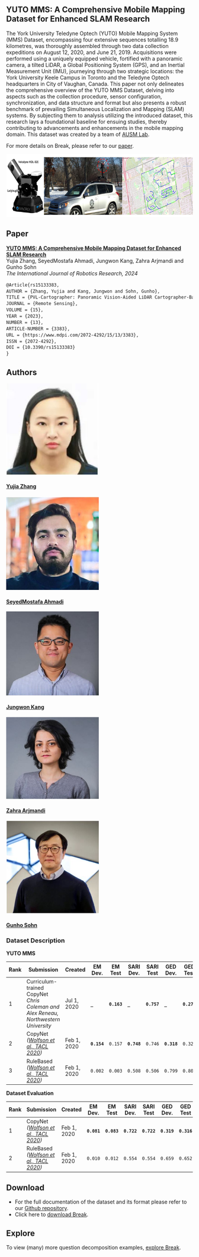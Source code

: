 ## **YUTO MMS: A Comprehensive Mobile Mapping Dataset for Enhanced SLAM Research**

The York University Teledyne Optech (YUTO) Mobile Mapping System (MMS) Dataset, encompassing four extensive sequences totalling 18.9 kilometres, was thoroughly assembled through two data collection expeditions on August 12,
2020, and June 21, 2019. Acquisitions were performed using a uniquely equipped vehicle, fortified with a panoramic camera, a tilted LiDAR, a Global Positioning System (GPS), and an Inertial Measurement Unit (IMU), journeying through
two strategic locations: the York University Keele Campus in Toronto and the Teledyne Optech headquarters in City of Vaughan, Canada. This paper not only delineates the comprehensive overview of the YUTO MMS Dataset, delving
into aspects such as the collection procedure, sensor configuration, synchronization, and data structure and format but also presents a robust benchmark of prevailing Simultaneous Localization and Mapping (SLAM) systems. By subjecting
them to analysis utilizing the introduced dataset, this research lays a foundational baseline for ensuing studies, thereby contributing to advancements and enhancements in the mobile mapping domain.
This dataset was created by a team of [AUSM Lab](https://gunhosohn.me/).


For more details on Break, please refer to our [paper](#paper).  

<center>
    <a href="https://github.com/yujiazhang777/yutomms.github.io/blob/main/images/maverick_route.jpg"> 
        <img src="images/maverick_route.jpg" height="170">
      </a>
</center>

## **Paper**

[**YUTO MMS: A Comprehensive Mobile Mapping Dataset for Enhanced SLAM Research**](https://www.researchgate.net/profile/Yujia-Zhang-29)  
Yujia Zhang, SeyedMostafa Ahmadi, Jungwon Kang, Zahra Arjmandi and Gunho Sohn  
*The International Journal of Robotics Research, 2024*  

```markdown
@Article{rs15133383,
AUTHOR = {Zhang, Yujia and Kang, Jungwon and Sohn, Gunho},
TITLE = {PVL-Cartographer: Panoramic Vision-Aided LiDAR Cartographer-Based SLAM for Maverick Mobile Mapping System},
JOURNAL = {Remote Sensing},
VOLUME = {15},
YEAR = {2023},
NUMBER = {13},
ARTICLE-NUMBER = {3383},
URL = {https://www.mdpi.com/2072-4292/15/13/3383},
ISSN = {2072-4292},
DOI = {10.3390/rs15133383}
}
```

## **Authors**

<div>
<div class="card">
  <img src="images/authors/author_01.jpg" alt="Avatar" width="250">
  <div class="container">
    <a href="https://yujiazhang777.github.io/yutomms.github.io/">
    <h4><b>Yujia Zhang</b></h4>  
    </a>
  </div>
    
</div>
<div class="card">
  <img src="images/authors/author_02.jpg" alt="Avatar" width="250">
  <div class="container">
    <a href="https://gunhosohn.me/mostafa-ahmedi/">
    <h4><b>SeyedMostafa Ahmadi</b></h4>  
    </a>
  </div>
    
</div>
<div class="card">
  <img src="images/authors/author_03.jpg" alt="Avatar" width="250">
  <div class="container">
    <a href="https://gunhosohn.me/jungwon-kang/">
    <h4><b>Jungwon Kang</b></h4>
    </a>
  </div>
    
</div>
<div class="card">
  <img src="images/authors/author_04.jpg" alt="Avatar" width="250">
  <div class="container">
    <a href="https://gunhosohn.me/zahra-arjmandi/">
    <h4><b>Zahra Arjmandi</b></h4>  
    </a>
  </div>
    
</div>
<div class="card">
  <img src="images/authors/author_05.jpg" alt="Avatar" width="250">
  <div class="container">
    <a href="https://gunhosohn.me/"> 
    <h4><b>Gunho Sohn</b></h4>  
    </a>
  </div> 
</div>
</div>



### **Dataset Description**

**YUTO MMS**

Rank | Submission | Created | EM Dev. | EM Test | SARI Dev. | SARI Test | GED Dev. | GED Test 
------------ | ------------- | ------------- | ------------- | ------------- | ------------- | ------------- | ------------- | -------------
1 | Curriculum-trained CopyNet <br>*Chris Coleman and Alex Reneau,*<br>*Northwestern University* | Jul 1, 2020 | **`_`**  | **`0.163`** | **`_`**  | **`0.757`** | **`_`**  | **`0.271`** 
2 | CopyNet <br>*([Wolfson et al., TACL 2020](https://arxiv.org/abs/2001.11770v1))* | Feb 1, 2020 | **`0.154`**  | `0.157` | **`0.748`**  | `0.746` | **`0.318`**  | `0.322` 
3 | RuleBased <br>*([Wolfson et al., TACL 2020](https://arxiv.org/abs/2001.11770v1))* | Feb 1, 2020 | `0.002`  | `0.003` | `0.508`  | `0.506` | `0.799`  | `0.802`  


**Dataset Evaluation**

Rank | Submission | Created | EM Dev. | EM Test | SARI Dev. | SARI Test | GED Dev. | GED Test 
------------ | ------------- | ------------- | ------------- | ------------- | ------------- | ------------- | ------------- | -------------
1 | CopyNet <br>*([Wolfson et al., TACL 2020](https://arxiv.org/abs/2001.11770v1))* | Feb 1, 2020 | **`0.081`**  | **`0.083`** | **`0.722`**  | **`0.722`** | **`0.319`**  | **`0.316`** 
2 | RuleBased <br>*([Wolfson et al., TACL 2020](hhttps://arxiv.org/abs/2001.11770v1))* | Feb 1, 2020 | `0.010`  | `0.012` | `0.554`  | `0.554` | `0.659`  | `0.652`  


## **Download**

- For the full documentation of the dataset and its format please refer to our [Github repository](https://github.com/allenai/Break).  
- Click here to [download Break](https://github.com/allenai/Break/raw/master/break_dataset/Break-dataset.zip).

## **Explore**

To view (many) more question decomposition examples, [explore Break](/explore.md).

